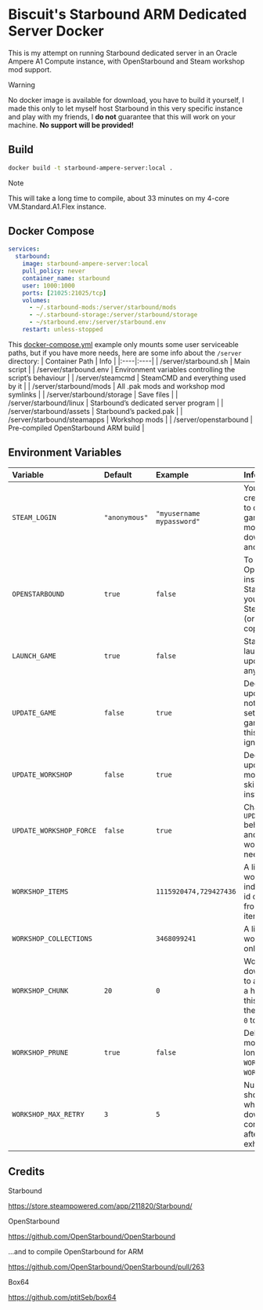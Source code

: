 # Biscuit's Starbound ARM Dedicated Server Docker
This is my attempt on running Starbound dedicated server in an Oracle Ampere A1 Compute instance, with OpenStarbound and Steam workshop mod support.

>[!WARNING]
>No docker image is available for download, you have to build it yourself,
>I made this only to let myself host Starbound in this very specific instance and play with my friends,
>I **do not** guarantee that this will work on your machine.
>**No support will be provided!**

## Build
```bash
docker build -t starbound-ampere-server:local .
```
>[!NOTE]
>This will take a long time to compile, about 33 minutes on my 4-core VM.Standard.A1.Flex instance.

## Docker Compose
```yml
services:
  starbound:
    image: starbound-ampere-server:local
    pull_policy: never
    container_name: starbound
    user: 1000:1000
    ports: [21025:21025/tcp]
    volumes:
      - ~/.starbound-mods:/server/starbound/mods
      - ~/.starbound-storage:/server/starbound/storage
      - ~/starbound.env:/server/starbound.env
    restart: unless-stopped
```

This [docker-compose.yml](/docker-compose.yml) example only mounts some user serviceable paths, but if you have more needs, here are some info about the `/server` directory:
| Container Path | Info |
|:----|:----|
| /server/starbound.sh        | Main script                                                |
| /server/starbound.env       | Environment variables controlling the script’s behaviour   |
| /server/steamcmd            | SteamCMD and everything used by it                         |
| /server/starbound/mods      | All .pak mods and workshop mod symlinks                    |
| /server/starbound/storage   | Save files                                                 |
| /server/starbound/linux     | Starbound’s dedicated server program                       |
| /server/starbound/assets    | Starbound’s packed.pak                                     |
| /server/starbound/steamapps | Workshop mods                                              |
| /server/openstarbound       | Pre-compiled OpenStarbound ARM build                       |

## Environment Variables
| Variable | Default | Example | Info |
|:----|:----|:----|:----|
| `STEAM_LOGIN`           | `"anonymous"` | `"myusername mypassword"` | Your Steam credentials, required to download the game, workshop mods are always downloaded anonymously.                                          |
| `OPENSTARBOUND`         | `true`        | `false`                   | To use OpenStarbound instead of vanilla Starbound, however you still have to use Steam to download (or provide your own copy of) `packed.pak` .  |
| `LAUNCH_GAME`           | `true`        | `false`                   | Starbound will be launched after all update operations (if any) are finished.                                                                    |
| `UPDATE_GAME`           | `false`       | `true`                    | Decides whether to update Starbound or not, if `LAUNCH_GAME` is set to `true` and the game is not found, this option will be ignored.            |
| `UPDATE_WORKSHOP`       | `false`       | `true`                    | Decides whether to update workshop mods or not, whilst skipping already installed mods.                                                          |
| `UPDATE_WORKSHOP_FORCE` | `false`       | `true`                    | Changes `UPDATE_WORKSHOP` behaviour to verify and download every workshop mods if needed.                                                        |
| `WORKSHOP_ITEMS`        |               | `1115920474,729427436`    | A list of Steam workshop ids of individual mods, the id can be obtained from the URL of the item page.                                           |
| `WORKSHOP_COLLECTIONS`  |               | `3468099241`              | A list of Steam workshop ids, but only for collections.                                                                                          |
| `WORKSHOP_CHUNK`        | `20`          | `0`                       | Workshop mods are downloaded in groups to avoid downloading a huge list all at once, this option decides the group size, set to `0` to turn off. |
| `WORKSHOP_PRUNE`        | `true`        | `false`                   | Delete workshop mods that are no longer included in `WORKSHOP_ITEMS` or `WORKSHOP_COLLECTIONS`.                                                  |
| `WORKSHOP_MAX_RETRY`    | `3`           | `5`                       | Number of retries should be performed when there are errors downloading mods, container will exit after all retries are exhausted.               |

## Credits
Starbound

https://store.steampowered.com/app/211820/Starbound/

OpenStarbound

https://github.com/OpenStarbound/OpenStarbound

...and to compile OpenStarbound for ARM

https://github.com/OpenStarbound/OpenStarbound/pull/263

Box64

https://github.com/ptitSeb/box64